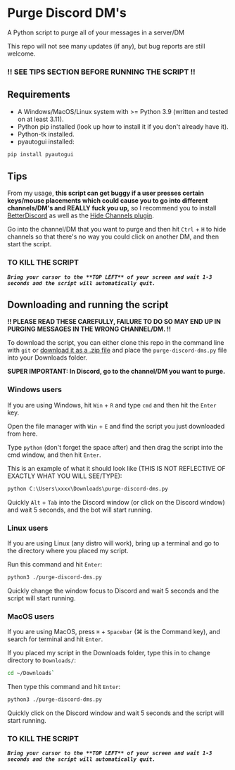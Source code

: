 # Purge Discord DM's
A Python script to purge all of your messages in a server/DM

This repo will not see many updates (if any), but bug reports are still welcome.

### !! SEE TIPS SECTION BEFORE RUNNING THE SCRIPT !!

## Requirements 

- A Windows/MacOS/Linux system with >= Python 3.9 (written and tested on at least 3.11).
- Python pip installed (look up how to install it if you don't already have it).
- Python-tk installed.
- pyautogui installed:
```bash
pip install pyautogui
```

## Tips

From my usage, **this script can get buggy if a user presses certain keys/mouse placements which could cause you to go into different channels/DM's and REALLY fuck you up,** so I recommend you to install [BetterDiscord](https://betterdiscord.app/) as well as the [Hide Channels plugin](https://betterdiscord.app/plugin/Hide%20Channels). 

Go into the channel/DM that you want to purge and then hit `Ctrl` + `H` to hide channels so that there's no way you could click on another DM, and then start the script.

### TO KILL THE SCRIPT

___`Bring your cursor to the **TOP LEFT** of your screen and wait 1-3 seconds and the script will automatically quit.`___

## Downloading and running the script

__!! PLEASE READ THESE CAREFULLY, FAILURE TO DO SO MAY END UP IN PURGING MESSAGES IN THE WRONG CHANNEL/DM. !!__

To download the script, you can either clone this repo in the command line with `git` or [download it as a .zip file](https://github.com/michaelScopic/purge-discord-dms/archive/refs/heads/main.zip) and place the `purge-discord-dms.py` file into your Downloads folder.

**SUPER IMPORTANT: In Discord, go to the channel/DM you want to purge.**

### Windows users

If you are using Windows, hit `Win` + `R` and type `cmd` and then hit the `Enter` key.

Open the file manager with `Win` + `E` and find the script you just downloaded from here.

Type `python` (don't forget the space after) and then drag the script into the cmd window, and then hit `Enter`.

This is an example of what it should look like (THIS IS NOT REFLECTIVE OF EXACTLY WHAT YOU WILL SEE/TYPE):
```cmd
python C:\Users\xxxx\Downloads\purge-discord-dms.py
```

Quickly `Alt` + `Tab` into the Discord window (or click on the Discord window) and wait 5 seconds, and the bot will start running.

### Linux users

If you are using Linux (any distro will work), bring up a terminal and go to the directory where you placed my script.

Run this command and hit `Enter`:
```sh
python3 ./purge-discord-dms.py
```

Quickly change the window focus to Discord and wait 5 seconds and the script will start running.

### MacOS users

If you are using MacOS, press `⌘` + `Spacebar` (⌘ is the Command key), and search for terminal and hit `Enter`.

If you placed my script in the Downloads folder, type this in to change directory to `Downloads/`:
```sh
cd ~/Downloads`
```

Then type this command and hit `Enter`:
```sh
python3 ./purge-discord-dms.py
```

Quickly click on the Discord window and wait 5 seconds and the script will start running.


### TO KILL THE SCRIPT

___`Bring your cursor to the **TOP LEFT** of your screen and wait 1-3 seconds and the script will automatically quit.`___
